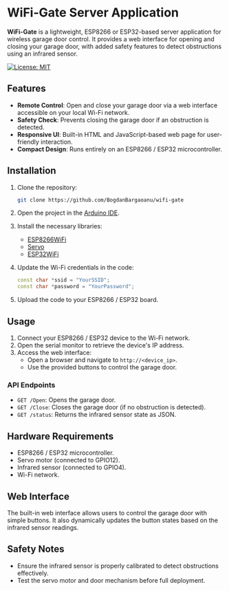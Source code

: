 # WiFi-Gate Server Application

**WiFi-Gate** is a lightweight, ESP8266 or ESP32-based server application for wireless garage door control. It provides a web interface for opening and closing your garage door, with added safety features to detect obstructions using an infrared sensor.

[![License: MIT](https://img.shields.io/badge/License-MIT-g.svg)](https://opensource.org/licenses/MIT)

## Features
- **Remote Control**: Open and close your garage door via a web interface accessible on your local Wi-Fi network.
- **Safety Check**: Prevents closing the garage door if an obstruction is detected.
- **Responsive UI**: Built-in HTML and JavaScript-based web page for user-friendly interaction.
- **Compact Design**: Runs entirely on an ESP8266 / ESP32 microcontroller.

## Installation
1. Clone the repository:
   ```bash
   git clone https://github.com/BogdanBargaoanu/wifi-gate
   ```
2. Open the project in the [Arduino IDE](https://www.arduino.cc/en/software/).
3. Install the necessary libraries:
   - [ESP8266WiFi](https://github.com/esp8266/Arduino)
   - [Servo](https://www.arduino.cc/reference/en/libraries/servo/)
   - [ESP32WiFi](https://github.com/espressif/arduino-esp32/tree/master/libraries/WiFi)
    
4. Update the Wi-Fi credentials in the code:
   ```cpp
   const char *ssid = "YourSSID";
   const char *password = "YourPassword";
   ```
5. Upload the code to your ESP8266 / ESP32 board.

## Usage
1. Connect your ESP8266 / ESP32 device to the Wi-Fi network.
2. Open the serial monitor to retrieve the device's IP address.
3. Access the web interface:
   - Open a browser and navigate to `http://<device_ip>`.
   - Use the provided buttons to control the garage door.

### API Endpoints
- `GET /Open`: Opens the garage door.
- `GET /Close`: Closes the garage door (if no obstruction is detected).
- `GET /status`: Returns the infrared sensor state as JSON.

## Hardware Requirements
- ESP8266 / ESP32 microcontroller.
- Servo motor (connected to GPIO12).
- Infrared sensor (connected to GPIO4).
- Wi-Fi network.

## Web Interface
The built-in web interface allows users to control the garage door with simple buttons. It also dynamically updates the button states based on the infrared sensor readings.

## Safety Notes
- Ensure the infrared sensor is properly calibrated to detect obstructions effectively.
- Test the servo motor and door mechanism before full deployment.
